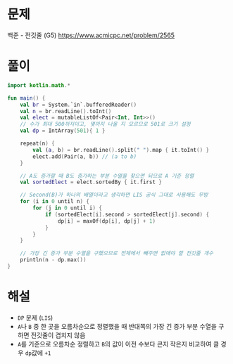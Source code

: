 # 문제
백준 - 전깃줄 (G5)
https://www.acmicpc.net/problem/2565


# 풀이

```Kotlin
import kotlin.math.*

fun main() {
    val br = System.`in`.bufferedReader()
    val n = br.readLine().toInt()
    val elect = mutableListOf<Pair<Int, Int>>()
    // 수가 최대 500까지이고, 몇까지 나올 지 모르므로 501로 크기 설정
    val dp = IntArray(501){ 1 }

    repeat(n) {
        val (a, b) = br.readLine().split(" ").map { it.toInt() }
        elect.add(Pair(a, b)) // (a to b)
    }

    // A도 증가할 때 B도 증가하는 부분 수열을 찾으면 되므로 A 기준 정렬
    val sortedElect = elect.sortedBy { it.first }

    // Second(B)가 하나의 배열이라고 생각하면 LIS 공식 그대로 사용해도 무방
    for (i in 0 until n) {
        for (j in 0 until i) {
            if (sortedElect[i].second > sortedElect[j].second) {
                dp[i] = maxOf(dp[i], dp[j] + 1)
            }
        }
    }

    // 가장 긴 증가 부분 수열을 구했으므로 전체에서 빼주면 없애야 할 전깃줄 개수
    println(n - dp.max())
}
```


# 해설
* `DP` 문제 (`LIS`)
* `A`나 `B` 중 한 곳을 오름차순으로 정렬했을 때 반대쪽의 가장 긴 증가 부분 수열을 구하면 전깃줄이 겹치지 않음
* `A`를 기준으로 오름차순 정렬하고 `B`의 값이 이전 수보다 큰지 작은지 비교하여 클 경우 `dp`값에 `+1` 